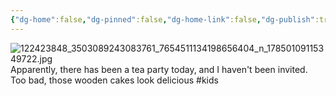 ```yaml
---
{"dg-home":false,"dg-pinned":false,"dg-home-link":false,"dg-publish":true,"tags":["dgblip"],"disabled rules":["yaml-title","yaml-title-alias","file-name-heading"],"title":"philipp on instagram @ 2020-10-24","created-date":"2020-10-24T17:00:00","updated-date":"2025-05-02T17:43:07","dg-path":"blips/17850109115349722.md","permalink":"/blips/17850109115349722/","dgPassFrontmatter":true}
---
```



![122423848_3503089243083761_7654511134198656404_n_17850109115349722.jpg](/img/user/attachments/122423848_3503089243083761_7654511134198656404_n_17850109115349722.jpg)
Apparently, there has been a tea party today, and I haven't been invited. Too bad, those wooden cakes look delicious #kids



